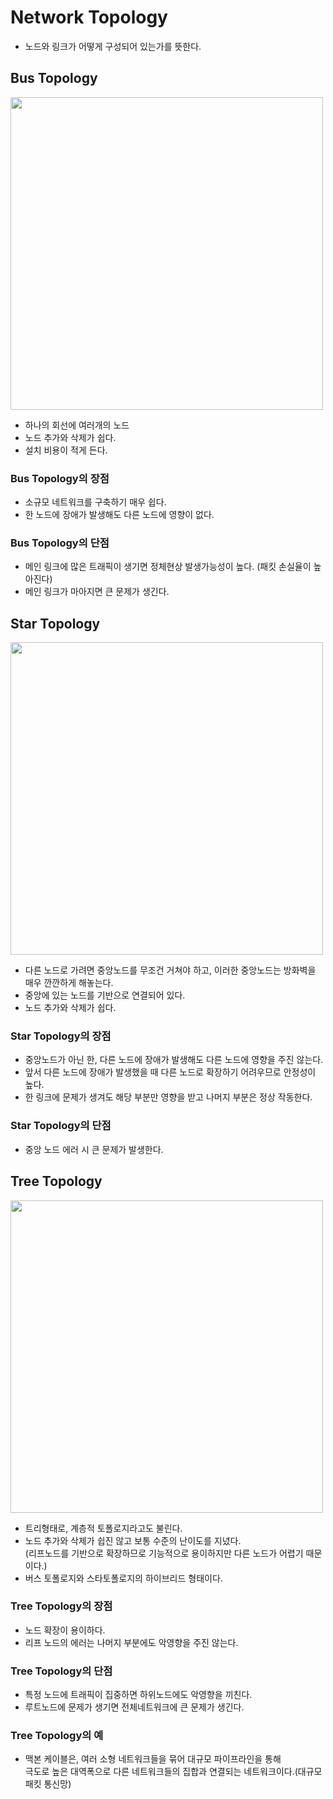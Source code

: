 # Network Topology <br>
- 노드와 링크가 어떻게 구성되어 있는가를 뜻한다.<br>

## Bus Topology <br>
<img src="https://github.com/user-attachments/assets/e4efdb9a-c5a7-402e-9fde-d87874674b89" width="500"/><br>
- 하나의 회선에 여러개의 노드
- 노드 추가와 삭제가 쉽다.
- 설치 비용이 적게 든다.

### Bus Topology의 장점
- 소규모 네트워크를 구축하기 매우 쉽다.<br>
- 한 노드에 장애가 발생해도 다른 노드에 영향이 없다.<br>

### Bus Topology의 단점
- 메인 링크에 많은 트래픽이 생기면 정체현상 발생가능성이 높다. (패킷 손실율이 높아진다)<br>
- 메인 링크가 마아지면 큰 문제가 생긴다. <br>


## Star Topology <br>
<img src="https://github.com/user-attachments/assets/b105cb98-4f56-4a5c-846b-db1f6dcc93f4" width="500"/><br>
- 다른 노드로 가려면 중앙노드를 무조건 거쳐야 하고, 이러한 중앙노드는 방화벽을 매우 깐깐하게 해놓는다. <br>
- 중앙에 있는 노드를 기반으로 연결되어 있다. <br>
- 노드 추가와 삭제가 쉽다. <br>

### Star Topology의 장점 <br>
- 중앙노드가 아닌 한, 다른 노드에 장애가 발생해도 다른 노드에 영향을 주진 않는다. <br>
- 앞서 다른 노드에 장애가 발생했을 때 다른 노드로 확장하기 어려우므로 안정성이 높다. <br>
- 한 링크에 문제가 생겨도 해당 부분만 영향을 받고 나머지 부분은 정상 작동한다. <br>

### Star Topology의 단점 <br>
- 중앙 노드 에러 시 큰 문제가 발생한다. <br>

## Tree Topology <br>
<img src="https://github.com/user-attachments/assets/e275c001-534e-4356-b084-a166106d6054" width="500"/><br>
- 트리형태로, 계층적 토폴로지라고도 불린다. <br>
- 노드 추가와 삭제가 쉽진 않고 보통 수준의 난이도를 지녔다. <br>
(리프노드를 기반으로 확장하므로 기능적으로 용이하지만 다른 노드가 어렵기 때문이다.) <br>
- 버스 토폴로지와 스타토폴로지의 하이브리드 형태이다. <br>

### Tree Topology의 장점 <br>
- 노드 확장이 용이하다. <br>
- 리프 노드의 에러는 나머지 부분에도 악영향을 주진 않는다. <br>

### Tree Topology의 단점
- 특정 노드에 트래픽이 집중하면 하위노드에도 악영향을 끼친다. <br>
- 루트노드에 문제가 생기면 전체네트워크에 큰 문제가 생긴다. <br>

### Tree Topology의 예
- 맥본 케이블은, 여러 소형 네트워크들을 묶어 대규모 파이프라인을 통해<br>
극도로 높은 대역폭으로 다른 네트워크들의 집합과 연결되는 네트워크이다.(대규모 패킷 통신망) <br>
